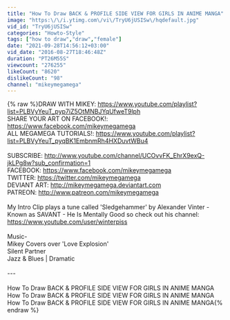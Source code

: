 ```yaml
---
title: "How To Draw BACK & PROFILE SIDE VIEW FOR GIRLS IN ANIME MANGA"
image: "https:\/\/i.ytimg.com\/vi\/TryU6jUSISw\/hqdefault.jpg"
vid_id: "TryU6jUSISw"
categories: "Howto-Style"
tags: ["how to draw","draw","female"]
date: "2021-09-28T14:56:12+03:00"
vid_date: "2016-08-27T18:46:48Z"
duration: "PT26M55S"
viewcount: "276255"
likeCount: "8620"
dislikeCount: "98"
channel: "mikeymegamega"
---
```

{% raw %}DRAW WITH MIKEY: <a rel="nofollow" target="blank" href="https://www.youtube.com/playlist?list=PLBVyYeuT_pyp7iZ5OtMNBJYqUfweT9lph">https://www.youtube.com/playlist?list=PLBVyYeuT_pyp7iZ5OtMNBJYqUfweT9lph</a><br />SHARE YOUR ART ON FACEBOOK!: <a rel="nofollow" target="blank" href="https://www.facebook.com/mikeymegamega">https://www.facebook.com/mikeymegamega</a><br />ALL MEGAMEGA TUTORIALS!: <a rel="nofollow" target="blank" href="https://www.youtube.com/playlist?list=PLBVyYeuT_pyqBK1EmbnmRh4HXDuvtWBu4">https://www.youtube.com/playlist?list=PLBVyYeuT_pyqBK1EmbnmRh4HXDuvtWBu4</a><br /><br />SUBSCRIBE: <a rel="nofollow" target="blank" href="http://www.youtube.com/channel/UCOvvFK_EhrX9exQ-jkLPg8w?sub_confirmation=1">http://www.youtube.com/channel/UCOvvFK_EhrX9exQ-jkLPg8w?sub_confirmation=1</a><br />FACEBOOK: <a rel="nofollow" target="blank" href="https://www.facebook.com/mikeymegamega">https://www.facebook.com/mikeymegamega</a><br />TWITTER: <a rel="nofollow" target="blank" href="https://twitter.com/mikeymegamega">https://twitter.com/mikeymegamega</a><br />DEVIANT ART: <a rel="nofollow" target="blank" href="http://mikeymegamega.deviantart.com">http://mikeymegamega.deviantart.com</a><br />PATREON: <a rel="nofollow" target="blank" href="http://www.patreon.com/mikeymegamega">http://www.patreon.com/mikeymegamega</a><br /><br />My Intro Clip plays a tune called 'Sledgehammer' by Alexander Vinter - Known as SAVANT - He Is Mentally Good so check out his channel: <a rel="nofollow" target="blank" href="https://www.youtube.com/user/winterpiss">https://www.youtube.com/user/winterpiss</a><br /><br />Music-<br />Mikey Covers over 'Love Explosion'<br />Silent Partner<br />Jazz &amp; Blues | Dramatic<br /><br />---<br /><br />How To Draw BACK &amp; PROFILE SIDE VIEW FOR GIRLS IN ANIME MANGA<br />How To Draw BACK &amp; PROFILE SIDE VIEW FOR GIRLS IN ANIME MANGA<br />How To Draw BACK &amp; PROFILE SIDE VIEW FOR GIRLS IN ANIME MANGA{% endraw %}
